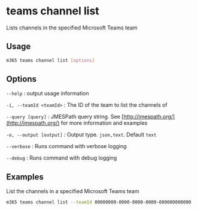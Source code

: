 # teams channel list

Lists channels in the specified Microsoft Teams team

## Usage

```sh
m365 teams channel list [options]
```

## Options

`--help`
: output usage information

`-i, --teamId <teamId>`
: The ID of the team to list the channels of

`--query [query]`
: JMESPath query string. See [http://jmespath.org/](http://jmespath.org/) for more information and examples

`-o, --output [output]`
: Output type. `json,text`. Default `text`

`--verbose`
: Runs command with verbose logging

`--debug`
: Runs command with debug logging

## Examples
  
List the channels in a specified Microsoft Teams team

```sh
m365 teams channel list --teamId 00000000-0000-0000-0000-000000000000
```